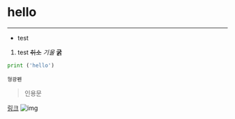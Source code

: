 # hello
---
- test
1. test
~~취소~~
*기울*
**굵**
```python
print ('hello')
```

`형광펜`
>인용문

[링크](https://www.naver.com)
![img](https://www.urbanbrush.net/downloads/%EB%A7%8C%EB%91%90-%EC%BA%90%EB%A6%AD%ED%84%B0-%EC%9D%B4%EB%AF%B8%EC%A7%80-ai-%EC%9D%BC%EB%9F%AC%EC%8A%A4%ED%8A%B8-%EB%8B%A4%EC%9A%B4%EB%A1%9C%EB%93%9C-download-dumpling-character-vector/)
